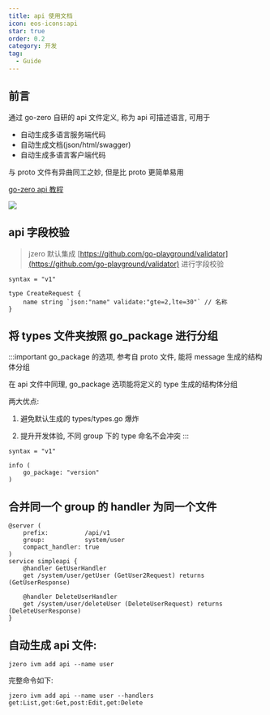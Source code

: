 ```yaml
---
title: api 使用文档
icon: eos-icons:api
star: true
order: 0.2
category: 开发
tag:
  - Guide
---
```


## 前言

通过 go-zero 自研的 api 文件定义, 称为 api 可描述语言, 可用于

* 自动生成多语言服务端代码
* 自动生成文档(json/html/swagger)
* 自动生成多语言客户端代码

与 proto 文件有异曲同工之妙, 但是比 proto 更简单易用

[go-zero api 教程](https://go-zero.dev/docs/tutorials)

![](http://oss.jaronnie.com/image-20250120232337438.png)

## api 字段校验

> jzero 默认集成 [https://github.com/go-playground/validator](https://github.com/go-playground/validator) 进行字段校验

```shell {4}
syntax = "v1"

type CreateRequest {
    name string `json:"name" validate:"gte=2,lte=30"` // 名称
}
```

## 将 types 文件夹按照 go_package 进行分组

:::important go_package 的选项, 参考自 proto 文件, 能将 message 生成的结构体分组

在 api 文件中同理, go_package 选项能将定义的 type 生成的结构体分组

两大优点: 
1. 避免默认生成的 types/types.go 爆炸

2. 提升开发体验, 不同 group 下的 type 命名不会冲突
:::

```shell {3,4,5,6}
syntax = "v1"

info (
	go_package: "version"
)
```

## 合并同一个 group 的 handler 为同一个文件

```shell {4}
@server (
	prefix:          /api/v1
	group:           system/user
	compact_handler: true
)
service simpleapi {
	@handler GetUserHandler
	get /system/user/getUser (GetUser2Request) returns (GetUserResponse)

	@handler DeleteUserHandler
	get /system/user/deleteUser (DeleteUserRequest) returns (DeleteUserResponse)
}
```

## 自动生成 api 文件:

```shell
jzero ivm add api --name user
```

完整命令如下:

```shell
jzero ivm add api --name user --handlers get:List,get:Get,post:Edit,get:Delete
```